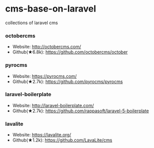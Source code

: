 # cms-base-on-laravel
collections of laravel cms

### octobercms
- Website: http://octobercms.com/
- Github(★6.8k): https://github.com/octobercms/october

### pyrocms
- Website: https://pyrocms.com/
- Github(★2.7k): https://github.com/pyrocms/pyrocms

### laravel-boilerplate
- Website: http://laravel-boilerplate.com/
- Github(★2.7k): https://github.com/rappasoft/laravel-5-boilerplate

### lavalite
- Website: https://lavalite.org/
- Github(★1.2k): https://github.com/LavaLite/cms
